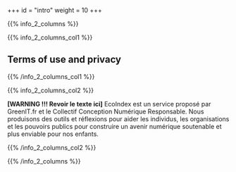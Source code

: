 +++
id = "intro"
weight = 10
+++

{{% info_2_columns %}}

{{% info_2_columns_col1 %}}

## Terms of use and privacy

{{% /info_2_columns_col1 %}}

{{% info_2_columns_col2 %}}

**[WARNING !!! Revoir le texte ici]** EcoIndex est un service proposé par GreenIT.fr et le Collectif Conception
Numérique Responsable. Nous produisons des outils et réflexions pour aider les individus, les organisations et les
pouvoirs publics pour construire un avenir numérique soutenable et plus enviable pour nos enfants.

{{% /info_2_columns_col2 %}}

{{% /info_2_columns %}}
